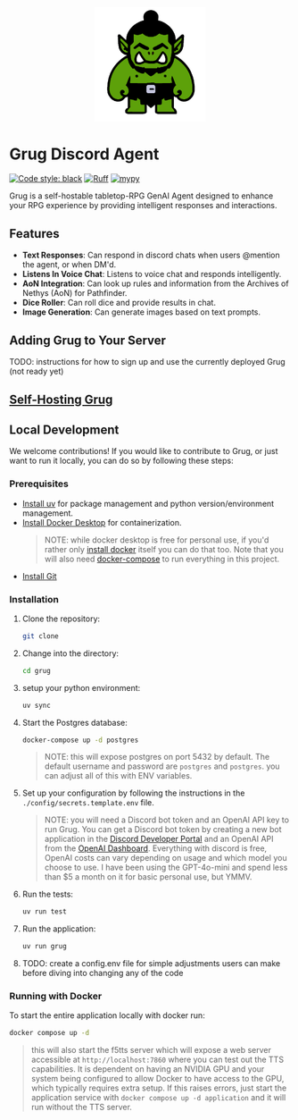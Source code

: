 <p align="center">
  <a href="./"><img src="./docs/assets/grug.png" alt="Grug" width="200"></a>
</p>

# Grug Discord Agent

[![Code style: black](https://img.shields.io/badge/code%20style-black-000000.svg)](https://github.com/psf/black)
[![Ruff](https://img.shields.io/endpoint?url=https://raw.githubusercontent.com/astral-sh/ruff/main/assets/badge/v2.json)](https://github.com/astral-sh/ruff)
[![mypy](https://img.shields.io/badge/mypy-checked-blue)](https://github.com/python/mypy)

Grug is a self-hostable tabletop-RPG GenAI Agent designed to enhance your RPG experience by providing intelligent
responses and interactions.

## Features

- **Text Responses**: Can respond in discord chats when users @mention the agent, or when DM'd.
- **Listens In Voice Chat**: Listens to voice chat and responds intelligently.
- **AoN Integration**: Can look up rules and information from the Archives of Nethys (AoN) for Pathfinder.
- **Dice Roller**: Can roll dice and provide results in chat.
- **Image Generation**: Can generate images based on text prompts.

## Adding Grug to Your Server

TODO: instructions for how to sign up and use the currently deployed Grug (not ready yet)

## [Self-Hosting Grug](docs/self_hosting.md)

## Local Development

We welcome contributions! If you would like to contribute to Grug, or just want to run it locally, you can do so by
following these steps:

### Prerequisites

- [Install uv](https://docs.astral.sh/uv/getting-started/installation/#installing-uv) for package management and python
  version/environment management.
- [Install Docker Desktop](https://www.docker.com/products/docker-desktop/) for containerization.
  > NOTE: while docker desktop is free for personal use, if you'd rather only
  > [install docker](https://docs.docker.com/get-started/get-docker/) itself you can do that too. Note that you will
  > also need [docker-compose](https://docs.docker.com/compose/install/) to run everything in this project.
- [Install Git](https://git-scm.com/)

### Installation

1. Clone the repository:
   ```bash
   git clone
   ```
2. Change into the directory:
   ```bash
   cd grug
   ```
3. setup your python environment:
   ```bash
   uv sync
   ```
4. Start the Postgres database:
   ```bash
   docker-compose up -d postgres
   ```
   > NOTE: this will expose postgres on port 5432 by default. The default username and password are `postgres` and
   > `postgres`. you can adjust all of this with ENV variables.

5. Set up your configuration by following the instructions in the `./config/secrets.template.env` file.
   > NOTE: you will need a Discord bot token and an OpenAI API key to run Grug. You can get a Discord bot token by
   > creating a new bot application in the [Discord Developer Portal](https://discord.com/developers/applications)
   > and an OpenAI API from the [OpenAI Dashboard](https://platform.openai.com/api-keys). Everything with discord is
   > free, OpenAI costs can vary depending on usage and which model you choose to use. I have been using the
   > GPT-4o-mini and spend less than $5 a month on it for basic personal use, but YMMV.

6. Run the tests:
   ```bash
   uv run test
   ```
7. Run the application:
   ```bash
   uv run grug
   ```
8. TODO: create a config.env file for simple adjustments users can make before diving into changing any of the code

### Running with Docker

To start the entire application locally with docker run:

```bash
docker compose up -d
```

> this will also start the f5tts server which will expose a web server accessible at `http://localhost:7860` where you
> can test out the TTS capabilities. It is dependent on having an NVIDIA GPU and your system being configured to
> allow Docker to have access to the GPU, which typically requires extra setup. If this raises errors, just start the
> application service with `docker compose up -d application` and it will run without the TTS server.
